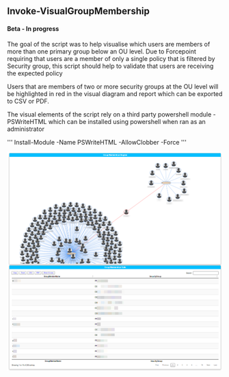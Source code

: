 ## Invoke-VisualGroupMembership

#### Beta - In progress

The goal of the script was to help visualise which users are members of more than one primary group below an OU level. 
Due to Forcepoint requiring that users are a member of only a single policy that is filtered by Security group, this script should help to validate that users are receiving the expected policy

Users that are members of two or more security groups at the OU level will be highlighted in red in the visual diagram and report which can be exported to CSV or PDF. 

The visual elements of the script rely on a third party powershell module - PSWriteHTML which can be installed using powershell when ran as an administrator

'''
Install-Module -Name PSWriteHTML -AllowClobber -Force
'''

![Example](images/example.png)
